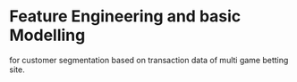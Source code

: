 # Feature Engineering and basic Modelling
for customer segmentation based on transaction data of multi game betting site.
